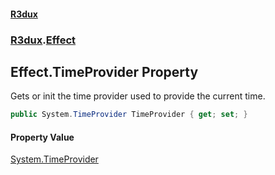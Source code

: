 #### [R3dux](R3dux.md 'R3dux')
### [R3dux](R3dux.md#R3dux 'R3dux').[Effect](Effect.md 'R3dux.Effect')

## Effect.TimeProvider Property

Gets or init the time provider used to provide the current time.

```csharp
public System.TimeProvider TimeProvider { get; set; }
```

#### Property Value
[System.TimeProvider](https://docs.microsoft.com/en-us/dotnet/api/System.TimeProvider 'System.TimeProvider')